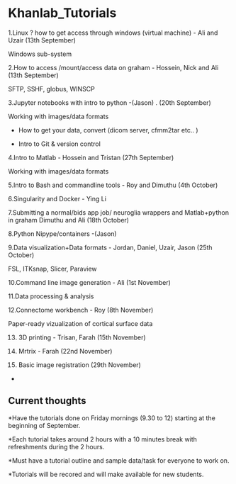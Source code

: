 # Khanlab_Tutorials

1.Linux ? how to get access through windows (virtual machine) - Ali and Uzair (13th September)

 Windows sub-system

2.How to access /mount/access data on graham - Hossein, Nick and Ali (13th September)

 SFTP, SSHF, globus, WINSCP

3.Jupyter notebooks with intro to python -(Jason) . (20th September)

 Working with images/data formats

* How to get your data, convert (dicom server, cfmm2tar etc.. )

* Intro to Git & version control

4.Intro to Matlab - Hossein and Tristan (27th September)

 Working with images/data formats
 
5.Intro to Bash and commandline tools - Roy and Dimuthu (4th October)

6.Singularity and Docker - Ying Li

7.Submitting a normal/bids app job/ neuroglia wrappers and Matlab+python in graham  Dimuthu and Ali (18th October)

8.Python Nipype/containers -(Jason)

9.Data visualization+Data formats - Jordan, Daniel, Uzair, Jason (25th October)

 FSL, ITKsnap, Slicer, Paraview
 
10.Command line image generation - Ali (1st November)

11.Data processing & analysis

12.Connectome workbench - Roy (8th November)

 Paper-ready vizualization of cortical surface data

13. 3D printing - Trisan, Farah (15th November)

14. Mrtrix - Farah (22nd November)

15. Basic image registration (29th November)
 

*


## Current thoughts 

*Have the tutorials done on Friday mornings (9.30 to 12) starting at the beginning of September. 

*Each tutorial takes around 2 hours with a 10 minutes break with refreshments during the 2 hours.

*Must have a tutorial outline and sample data/task for everyone to work on.

*Tutorials will be recored and will make available for new students.
